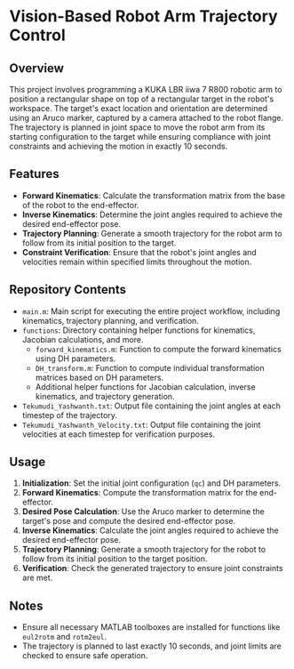 # Vision-Based Robot Arm Trajectory Control

## Overview

This project involves programming a KUKA LBR iiwa 7 R800 robotic arm to position a rectangular shape on top of a rectangular target in the robot's workspace. The target's exact location and orientation are determined using an Aruco marker, captured by a camera attached to the robot flange. The trajectory is planned in joint space to move the robot arm from its starting configuration to the target while ensuring compliance with joint constraints and achieving the motion in exactly 10 seconds.

## Features

- **Forward Kinematics**: Calculate the transformation matrix from the base of the robot to the end-effector.
- **Inverse Kinematics**: Determine the joint angles required to achieve the desired end-effector pose.
- **Trajectory Planning**: Generate a smooth trajectory for the robot arm to follow from its initial position to the target.
- **Constraint Verification**: Ensure that the robot's joint angles and velocities remain within specified limits throughout the motion.

## Repository Contents

- `main.m`: Main script for executing the entire project workflow, including kinematics, trajectory planning, and verification.
- `functions`: Directory containing helper functions for kinematics, Jacobian calculations, and more.
  - `forward_kinematics.m`: Function to compute the forward kinematics using DH parameters.
  - `DH_transform.m`: Function to compute individual transformation matrices based on DH parameters.
  - Additional helper functions for Jacobian calculation, inverse kinematics, and trajectory generation.
- `Tekumudi_Yashwanth.txt`: Output file containing the joint angles at each timestep of the trajectory.
- `Tekumudi_Yashwanth_Velocity.txt`: Output file containing the joint velocities at each timestep for verification purposes.

## Usage

1. **Initialization**: Set the initial joint configuration (`qc`) and DH parameters.
2. **Forward Kinematics**: Compute the transformation matrix for the end-effector.
3. **Desired Pose Calculation**: Use the Aruco marker to determine the target's pose and compute the desired end-effector pose.
4. **Inverse Kinematics**: Calculate the joint angles required to achieve the desired end-effector pose.
5. **Trajectory Planning**: Generate a smooth trajectory for the robot to follow from its initial position to the target position.
6. **Verification**: Check the generated trajectory to ensure joint constraints are met.

## Notes

- Ensure all necessary MATLAB toolboxes are installed for functions like `eul2rotm` and `rotm2eul`.
- The trajectory is planned to last exactly 10 seconds, and joint limits are checked to ensure safe operation.

